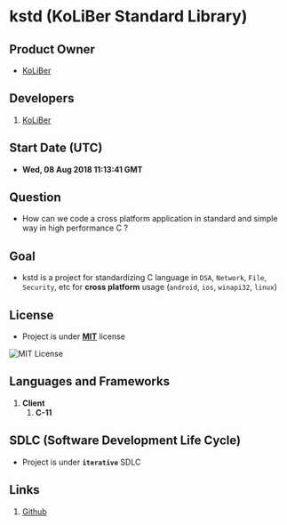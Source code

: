 # kstd (KoLiBer Standard Library)

## Product Owner

* [KoLiBer](https://koliber.ir)

## Developers

1. [KoLiBer](https://koliber.ir)

## Start Date (UTC)

* __Wed, 08 Aug 2018 11:13:41 GMT__

## Question

* How can we code a cross platform application in standard and simple way in high performance C ?

## Goal

* kstd is a project for standardizing C language in `DSA`, `Network`, `File`, `Security`, etc for __cross platform__ usage (`android`, `ios`, `winapi32`, `linux`)

## License

* Project is under __[MIT](LICENSE.md)__ license

![MIT License](https://pre00.deviantart.net/4938/th/pre/f/2016/070/3/b/mit_license_logo_by_excaliburzero-d9ur2lg.png)

## Languages and Frameworks

1. __Client__
    1. __C-11__

## SDLC (Software Development Life Cycle)

* Project is under __`iterative`__ SDLC

## Links

1. [Github](https://github.com/koliberr136a1/kstd)